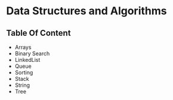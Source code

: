 # Data Structures and Algorithms
## Table Of Content

* Arrays
* Binary Search
* LinkedList
* Queue
* Sorting
* Stack
* String
* Tree
